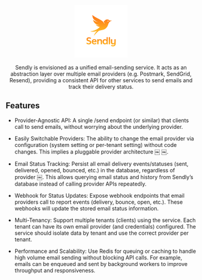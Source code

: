 <p align="center">
  <img width="140px" src="assets/logo.png">
  
  <p align="center">
    Sendly is envisioned as a unified email-sending service. It acts as an abstraction layer over multiple email providers (e.g. Postmark, SendGrid, Resend), providing a consistent API for other services to send emails and track their delivery status.
  </p>
</p>

## Features

* Provider-Agnostic API: A single /send endpoint (or similar) that clients call to send emails, without worrying about the underlying provider.

* Easily Switchable Providers: The ability to change the email provider via configuration (system setting or per-tenant setting) without code changes. This implies a pluggable provider architecture ￼ ￼.

* Email Status Tracking: Persist all email delivery events/statuses (sent, delivered, opened, bounced, etc.) in the database, regardless of provider ￼. This allows querying email status and history from Sendly’s database instead of calling provider APIs repeatedly.

* Webhook for Status Updates: Expose webhook endpoints that email providers call to report events (delivery, bounce, open, etc.). These webhooks will update the stored email status information.

* Multi-Tenancy: Support multiple tenants (clients) using the service. Each tenant can have its own email provider (and credentials) configured. The service should isolate data by tenant and use the correct provider per tenant.

* Performance and Scalability: Use Redis for queuing or caching to handle high volume email sending without blocking API calls. For example, emails can be enqueued and sent by background workers to improve throughput and responsiveness.
